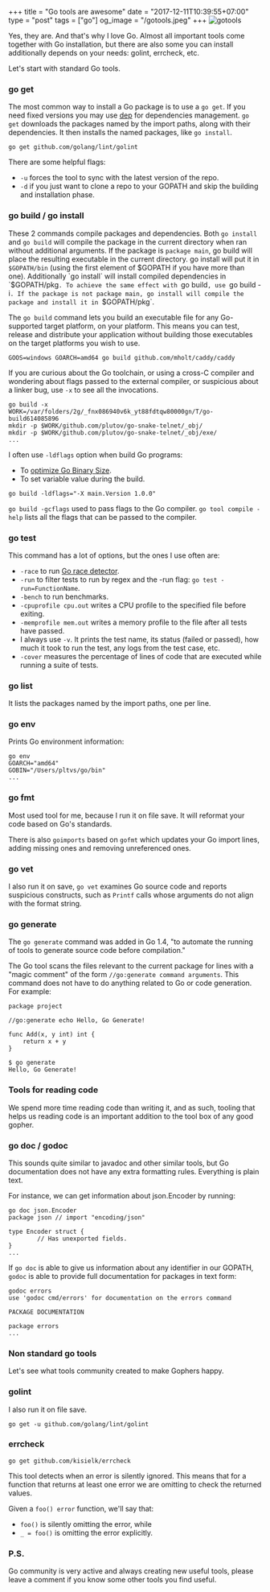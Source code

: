 +++
title = "Go tools are awesome"
date = "2017-12-11T10:39:55+07:00"
type = "post"
tags = ["go"]
og_image = "/gotools.jpeg"
+++
![gotools](/gotools.jpeg)

Yes, they are. And that's why I love Go. Almost all important tools come together with Go installation, but there are also some you can install additionally depends on your needs: golint, errcheck, etc.

Let's start with standard Go tools.

### go get

The most common way to install a Go package is to use a `go get`. If you need fixed versions you may use [dep](https://github.com/golang/dep) for dependencies management. `go get` downloads the packages named by the import paths, along with their dependencies. It then installs the named packages, like `go install`.

```
go get github.com/golang/lint/golint
```

There are some helpful flags:
 - `-u` forces the tool to sync with the latest version of the repo.
 - `-d` if you just want to clone a repo to your GOPATH and skip the building and installation phase.

### go build / go install

These 2 commands compile packages and dependencies. Both `go install` and `go build` will compile the package in the current directory when ran without additional arguments. If the package is `package main`, go build will place the resulting executable in the current directory. go install will put it in `$GOPATH/bin` (using the first element of $GOPATH if you have more than one).
Additionally `go install` will install compiled dependencies in `$GOPATH/pkg`. To achieve the same effect with `go build`, use `go build -i`.
If the package is not package main, go install will compile the package and install it in `$GOPATH/pkg`.

The `go build` command lets you build an executable file for any Go-supported target platform, on your platform. This means you can test, release and distribute your application without building those executables on the target platforms you wish to use.

```
GOOS=windows GOARCH=amd64 go build github.com/mholt/caddy/caddy
```

If you are curious about the Go toolchain, or using a cross-C compiler and wondering about flags passed to the external compiler, or suspicious about a linker bug, use `-x` to see all the invocations.

```
go build -x
WORK=/var/folders/2g/_fnx086940v6k_yt88fdtqw80000gn/T/go-build614085896
mkdir -p $WORK/github.com/plutov/go-snake-telnet/_obj/
mkdir -p $WORK/github.com/plutov/go-snake-telnet/_obj/exe/
...
```

I often use `-ldflags` option when build Go programs:
 - To [optimize Go Binary Size](http://pliutau.com/optimize-go-binary-size/).
 - To set variable value during the build.

```
go build -ldflags="-X main.Version 1.0.0"
```

`go build -gcflags` used to pass flags to the Go compiler. `go tool compile -help` lists all the flags that can be passed to the compiler.

### go test

This command has a lot of options, but the ones I use often are:
 - `-race` to run [Go race detector](https://blog.golang.org/race-detector).
 - `-run` to filter tests to run by regex and the -run flag: `go test -run=FunctionName`.
 - `-bench` to run benchmarks.
 - `-cpuprofile cpu.out` writes a CPU profile to the specified file before exiting.
 - `-memprofile mem.out` writes a memory profile to the file after all tests have passed.
 - I always use `-v`. It prints the test name, its status (failed or passed), how much it took to run the test, any logs from the test case, etc.
 - `-cover` measures the percentage of lines of code that are executed while running a suite of tests.

### go list

It lists the packages named by the import paths, one per line.

### go env

Prints Go environment information:
```
go env
GOARCH="amd64"
GOBIN="/Users/pltvs/go/bin"
...
```

### go fmt

Most used tool for me, because I run it on file save. It will reformat your code based on Go's standards.

There is also `goimports` based on `gofmt` which updates your Go import lines, adding missing ones and removing unreferenced ones.

### go vet

I also run it on save, `go vet` examines Go source code and reports suspicious constructs, such as `Printf` calls whose arguments do not align with the format string.

### go generate

The `go generate` command was added in Go 1.4, "to automate the running of tools to generate source code before compilation."

The Go tool scans the files relevant to the current package for lines with a "magic comment" of the form `//go:generate command arguments`. This command does not have to do anything related to Go or code generation. For example:

```
package project

//go:generate echo Hello, Go Generate!

func Add(x, y int) int {
	return x + y
}
```

```
$ go generate
Hello, Go Generate!
```

### Tools for reading code

We spend more time reading code than writing it, and as such, tooling that helps us reading code is an important addition to the tool box of any good gopher.

### go doc / godoc

This sounds quite similar to javadoc and other similar tools, but Go documentation does not have any extra formatting rules. Everything is plain text.

For instance, we can get information about json.Encoder by running:
```
go doc json.Encoder
package json // import "encoding/json"

type Encoder struct {
        // Has unexported fields.
}
...
```

If `go doc` is able to give us information about any identifier in our GOPATH, `godoc` is able to provide full documentation for packages in text form:
```
godoc errors
use 'godoc cmd/errors' for documentation on the errors command

PACKAGE DOCUMENTATION

package errors
...
```

### Non standard go tools

Let's see what tools community created to make Gophers happy.

### golint

I also run it on file save.

```
go get -u github.com/golang/lint/golint
```

### errcheck

```
go get github.com/kisielk/errcheck
```

This tool detects when an error is silently ignored. This means that for a function that returns at least one error we are omitting to check the returned values.

Given a `foo() error` function, we'll say that:

 - `foo()` is silently omitting the error, while
 - `_ = foo()` is omitting the error explicitly.

### P.S.

Go community is very active and always creating new useful tools, please leave a comment if you know some other tools you find useful.